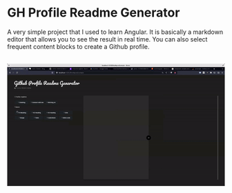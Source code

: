 # GH Profile Readme Generator

A very simple project that I used to learn Angular. It is basically a markdown editor that allows you to see the result in real time. You can also select frequent content blocks to create a Github profile.

<br/>

<img src="./demo.gif"/>
